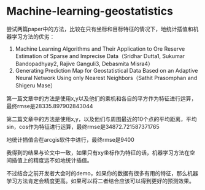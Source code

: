 # Machine-learning-geostatistics
尝试两篇paper中的方法，比较在只有坐标和目标特征的情况下，地统计插值和机器学习方法的优劣：
1. Machine Learning Algorithms and Their Application to Ore Reserve Estimation of Sparse and Imprecise Data（Sridhar Dutta1, Sukumar Bandopadhyay2, Rajive Ganguli3, Debasmita Misra4）
2. Generating Prediction Map for Geostatistical Data Based on an Adaptive Neural Network Using only Nearest Neighbors（Sathit Prasomphan and Shigeru Mase）

第一篇文章中的方法是使用x,y以及他们的乘机和各自的平方作为特征进行运算，最终rmse是28335.897902843044

第二篇文章中的方法是使用x,y，以及他们与周围最近的10个点的平均距离，平均sin，cos作为特征进行运算，最终rmse是34872.721587371765

地统计插值会在arcgis软件中进行，最终rmse是9400


我得到的结果与论文中一致，如果只有xy坐标作为特征的话，机器学习方法在空间插值上的精度远不如地统计插值。

不过结合之前开发者大会时的demo，如果你的数据有很多有用的特征，那么机器学习方法肯定会精度更高。如果可以将二者结合应该可以得到更好的预测效果。

